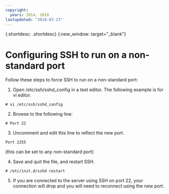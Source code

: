 ```yaml
---
copyright:
  years: 2014, 2018
lastupdated: "2018-02-23"
---
```


{:shortdesc: .shortdesc}
{:new_window: target="_blank"}

# Configuring SSH to run on a non-standard port

Follow these steps to force SSH to run on a non-standard port:

1. Open /etc/ssh/sshd_config in a text editor. The following example is for vi editor.
```
# vi /etc/ssh/sshd_config
```
 
2. Browse to the following line:
```
# Port 22
```
 
3. Uncomment and edit this line to reflect the new port.
```
Port 2255
``` 
(this can be set to any non-standard port)
 
4. Save and quit the file, and restart SSH.
```
# /etc/init.d/sshd restart
```

5. If you are connected to the server using SSH on port 22, your connection will drop and you will need to reconnect using the new port.
